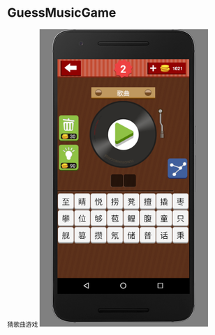 # GuessMusicGame
猜歌曲游戏
![](https://github.com/252830311/GuessMusicGame/blob/master/blob/master/assets/screenshot.png)

